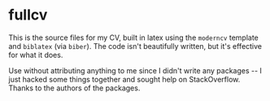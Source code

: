 # fullcv

This is the source files for my CV, built in latex using the `moderncv` template and `biblatex` (via `biber`). 
The code isn't beautifully written, but it's effective for what it does.

Use without attributing anything to me since I didn't write any packages -- I just hacked some things together and sought help on StackOverflow. Thanks to the authors of the packages.
